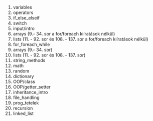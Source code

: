 1. variables
2. operators
3. if_else_elseif
4. switch
5. input/intro
6. arrays (9.- 34. sor a for/foreach kiíratások nélkül)
7. lists (11. - 92. sor és 108. - 137. sor a for/foreach kiíratások nélkül)
8. for_foreach_while
9. arrays (9.- 34. sor)
10. lists (11. - 92. sor és 108. - 137. sor)
11. string_methods
12. math
13. random
14. dictionary
15. OOP/class
16. OOP/getter_setter
17. inheritance_intro
18. file_handling
19. prog_tetelek
20. recursion
21. linked_list
